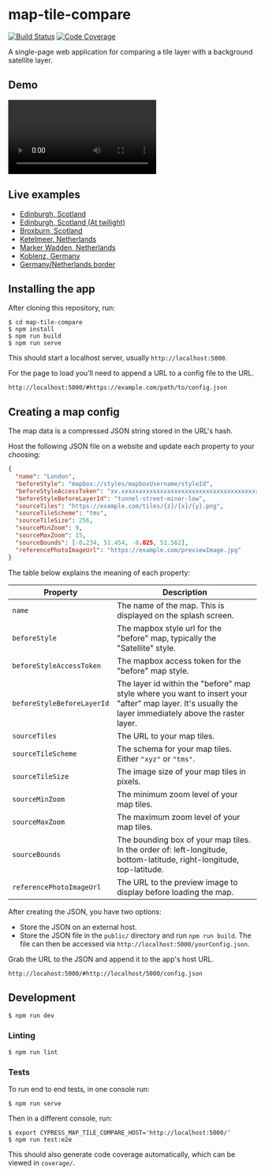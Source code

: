 # map-tile-compare

[![Build Status](https://github.com/leifgehrmann/map-tile-compare/workflows/Tests/badge.svg?branch=main)](https://github.com/leifgehrmann/map-tile-compare/actions)
[![Code Coverage](https://codecov.io/gh/leifgehrmann/map-tile-compare/branch/main/graph/badge.svg)](https://codecov.io/gh/leifgehrmann/map-tile-compare)

A single-page web application for comparing a tile layer with a background satellite layer.

## Demo

![Demonstration of map-tile-compare](https://user-images.githubusercontent.com/3501061/132141740-a1eec210-366c-48f2-8a36-665bce75ddc4.mp4)

## Live examples

* [Edinburgh, Scotland](https://map-tile-compare.leifgehrmann.com/#https://tiles.leifgehrmann.com/configs/edinburgh_2.json)
* [Edinburgh, Scotland (At twilight)](https://map-tile-compare.leifgehrmann.com/#https://tiles.leifgehrmann.com/configs/edinburgh_1.json)
* [Broxburn, Scotland](https://map-tile-compare.leifgehrmann.com/#https://tiles.leifgehrmann.com/configs/edinburgh_6.json)
* [Ketelmeer, Netherlands](https://map-tile-compare.leifgehrmann.com/#https://tiles.leifgehrmann.com/configs/netherlands_1.json)
* [Marker Wadden, Netherlands](https://map-tile-compare.leifgehrmann.com/#https://tiles.leifgehrmann.com/configs/netherlands_2.json)
* [Koblenz, Germany](https://map-tile-compare.leifgehrmann.com/#https://tiles.leifgehrmann.com/configs/germany_1.json)
* [Germany/Netherlands border](https://map-tile-compare.leifgehrmann.com/#https://tiles.leifgehrmann.com/configs/germany_2.json)

## Installing the app

After cloning this repository, run:

```console
$ cd map-tile-compare
$ npm install
$ npm run build
$ npm run serve
```

This should start a localhost server, usually `http://localhost:5000`.

For the page to load you'll need to append a URL to a config file to the URL.

```
http://localhost:5000/#https://example.com/path/to/config.json
```

## Creating a map config

The map data is a compressed JSON string stored in the URL's hash.

Host the following JSON file on a website and update each property to your choosing:

```json
{
  "name": "London",
  "beforeStyle": "mapbox://styles/mapboxUsername/styleId",
  "beforeStyleAccessToken": "xx.xxxxxxxxxxxxxxxxxxxxxxxxxxxxxxxxxxxxxxxxxxxxxx.xxxxxxxxxxxxx-xxxxxxxx",
  "beforeStyleBeforeLayerId": "tunnel-street-minor-low",
  "sourceTiles": "https://example.com/tiles/{z}/{x}/{y}.png",
  "sourceTileScheme": "tms",
  "sourceTileSize": 256,
  "sourceMinZoom": 9,
  "sourceMaxZoom": 15,
  "sourceBounds": [-0.234, 51.454, -0.025, 51.562],
  "referencePhotoImageUrl": "https://example.com/previewImage.jpg"
}
```

The table below explains the meaning of each property:

| Property | Description |
|---|---|
| `name` | The name of the map. This is displayed on the splash screen. |
| `beforeStyle` | The mapbox style url for the "before" map, typically the "Satellite" style. |
| `beforeStyleAccessToken` | The mapbox access token for the "before" map style. |
| `beforeStyleBeforeLayerId` | The layer id within the "before" map style where you want to insert your "after" map layer. It's usually the layer immediately above the raster layer. |
| `sourceTiles` | The URL to your map tiles. |
| `sourceTileScheme` | The schema for your map tiles. Either `"xyz"` or `"tms"`. |
| `sourceTileSize` | The image size of your map tiles in pixels. |
| `sourceMinZoom` | The minimum zoom level of your map tiles. |
| `sourceMaxZoom` | The maximum zoom level of your map tiles. |
| `sourceBounds` | The bounding box of your map tiles. In the order of: left-longitude, bottom-latitude, right-longitude, top-latitude. |
| `referencePhotoImageUrl` | The URL to the preview image to display before loading the map. |

After creating the JSON, you have two options:

* Store the JSON on an external host.
* Store the JSON file in the `public/` directory and run `npm run build`. The file can then be accessed via `http://localhost:5000/yourConfig.json`.

Grab the URL to the JSON and append it to the app's host URL.

```
http://locahost:5000/#http://localhost/5000/config.json
```

## Development

```console
$ npm run dev
```

### Linting

```console
$ npm run lint
```

### Tests

To run end to end tests, in one console run:

```console
$ npm run serve
```

Then in a different console, run:

```console
$ export CYPRESS_MAP_TILE_COMPARE_HOST='http://localhost:5000/'
$ npm run test:e2e
```

This should also generate code coverage automatically, which can be viewed in `coverage/`.
